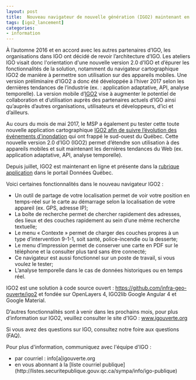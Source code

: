 ```yaml
---
layout: post
title:  Nouveau navigateur de nouvelle génération (IGO2) maintenant en ligne
tags: [igo2_lancement] 
categories:
- information
---
```


À l’automne 2016 et en accord avec les autres partenaires d’IGO, les organisations dans IGO ont décidé de revoir l’architecture d’IGO. 
Les ateliers IGO visait donc l'orientation d'une nouvelle version 2.0 d'IGO et d’épurer les fonctionnalités de la solution, notamment du navigateur cartographique IGO2 de manière à permettre son utilisation sur des appareils mobiles. 
Une version préliminaire d’IGO2 a donc été développée à l’hiver 2017 selon les dernières tendances de l’industrie (ex. : application adaptative, API, analyse temporelle). 
La  version  mobile  d’[IGO2](https://geoegl.msp.gouv.qc.ca/igo2/apercu-qc/) vise à augmenter le potentiel de collaboration et d’utilisation auprès des partenaires actuels d’IGO ainsi qu’auprès d’autres organisations, utilisateurs et développeurs, d’ici et d’ailleurs.

Au cours du mois de mai 2017, le MSP a également pu tester cette toute nouvelle application cartographique [IGO2 afin de suivre l’évolution des événements d'inondation](https://geoegl.msp.gouv.qc.ca/igo2/apercu-qc/?context=inondation) qui ont frappé le sud-ouest du Québec.
Cette nouvelle version 2.0 d’IGO (IGO2) permet d’étendre son utilisation à des appareils mobiles et suit maintenant les dernières tendances du Web (ex. application adaptative, API, analyse temporelle).

Depuis juillet, IGO2 est maintenant en ligne et présente dans la [rubrique application](https://www.donneesquebec.ca/fr/applications/) dans le portail Données Québec.

<div class="liste_igo2" markdown="1" >
Voici certaines fonctionnalités dans le nouveau navigateur IGO2 :
<ul>
<li>Un outil de partage de votre localisation permet de voir votre position en temps-réel sur le carte au démarrage selon la localisation de votre appareil (ex. GPS, adresse IP);</li>
<li>La boîte de recherche permet de chercher rapidement des adresses, des lieux et des couches rapidement au sein d’une même recherche textuelle;</li>
<li>Le menu « Contexte » permet de charger des couches propres à un type d’intervention 9-1-1, soit santé, police-incendie ou la desserte;</li>
<li>Le menu d’impression permet de conserver une carte en PDF sur le téléphone et la consulter plus tard sans être connecté;</li>
<li>Ce navigateur est aussi fonctionnel sur un poste de travail, si vous voulez le tester;</li>
<li>L’analyse temporelle dans le cas de données historiques ou en temps réel.</li>
		</ul>
</div>

IGO2 est une solution à code source ouvert : https://github.com/infra-geo-ouverte/igo2 et fondée sur OpenLayers 4, IGO2lib Google Angular 4 et Google Material.

D’autres fonctionnalités sont à venir dans les prochains mois, pour plus d’information sur IGO2, veuillez consulter le site d'IGO : www.igouverte.org

Si vous avez des questions sur IGO, consultez notre foire aux questions (FAQ).

Pour plus d'information, communiquez avec l'équipe d'IGO :
<div class="contact" markdown="1" >
<ul>
			<li>par courriel : info[a]igouverte.org</li>
			<li>en vous abonnant  à la [liste courriel publique](http://listes.securitepublique.gouv.qc.ca/sympa/info/igo-publique) </li>
		</ul>
</div>
